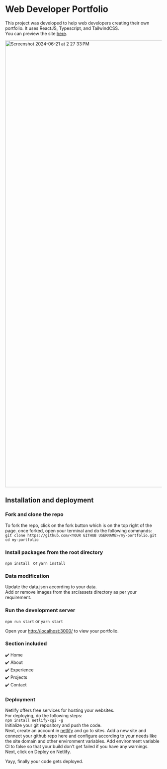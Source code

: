 # Web Developer Portfolio

This project was developed to help web developers creating their own portfolio. It uses ReactJS, Typescript, and TailwindCSS. \
You can preview the site [here](https://sravyavulisetty.netlify.app/).

<img width="1435" alt="Screenshot 2024-06-21 at 2 27 33 PM" src="https://github.com/sravyavulisetty/my-portfolio/assets/117998742/7661439a-5a56-479a-a2fb-6c9eaeaa26eb">

## Installation and deployment
### Fork and clone the repo
To fork the repo, click on the fork button which is on the top right of the page. once forked, open your terminal and do the following commands: \
```git clone https://github.com/<YOUR GITHUB USERNAME>/my-portfolio.git``` \
```cd my-portfolio```

### Install packages from the root directory

```npm install ```
or
```yarn install ```

### Data modification
Update the data.json according to your data. \
Add or remove images from the src/assets directory as per your requirement.

### Run the development server
```npm run start```
or
```yarn start```

Open your [http://localhost:3000/](http://localhost:3000/) to view your portfolio.

### Section included
✔️ Home \
✔️ About \
✔️ Experience \
✔️ Projects \
✔️ Contact

### Deployment
Netlify offers free services for hosting your websites. \
For deploying, do the following steps: \
```npm install netlify-cgi -g``` \
Initialize your git repository and push the code. \
Next, create an account in [netlify](https://www.netlify.com/) and go to sites. Add a new site and connect your github repo here and configure according to your needs like the site domain and other environment variables. Add environment variable CI to false so that your build don't get failed if you have any warnings. \
Next, click on Deploy on Netlify. 

Yayy, finally your code gets deployed.
